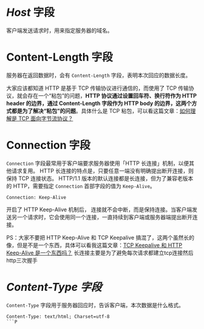 # _Host_ 字段

客户端发送请求时，用来指定服务器的域名。
# Content-Length 字段
服务器在返回数据时，会有 `Content-Length` 字段，表明本次回应的数据长度。

大家应该都知道 HTTP 是基于 TCP 传输协议进行通信的，而使用了 TCP 传输协议，就会存在一个“粘包”的问题，**HTTP 协议通过设置回车符、换行符作为 HTTP header 的边界，通过 Content-Length 字段作为 HTTP body 的边界，这两个方式都是为了解决“粘包”的问题**。具体什么是 TCP 粘包，可以看这篇文章：[如何理解是 TCP 面向字节流协议？](https://xiaolincoding.com/network/3_tcp/tcp_stream.html)
# Connection 字段
`Connection` 字段最常用于客户端要求服务器使用「HTTP 长连接」机制，以便其他请求复用。
HTTP 长连接的特点是，只要任意一端没有明确提出断开连接，则保持 TCP 连接状态。
HTTP/1.1 版本的默认连接都是长连接，但为了兼容老版本的 HTTP，需要指定 `Connection` 首部字段的值为 `Keep-Alive`。

```
Connection: Keep-Alive
```

开启了 HTTP Keep-Alive 机制后， 连接就不会中断，而是保持连接。当客户端发送另一个请求时，它会使用同一个连接，一直持续到客户端或服务器端提出断开连接。

PS：大家不要把 HTTP Keep-Alive 和 TCP Keepalive 搞混了，这两个虽然长的像，但是不是一个东西，具体可以看我这篇文章：[TCP Keepalive 和 HTTP Keep-Alive 是一个东西吗？](https://xiaolincoding.com/network/3_tcp/tcp_http_keepalive.html)
长连接主要是为了避免每次请求都建立tcp连接然后http三次握手

# _Content-Type 字段_

`Content-Type` 字段用于服务器回应时，告诉客户端，本次数据是什么格式。
```
Content-Type: text/html; Charset=utf-8
```P
